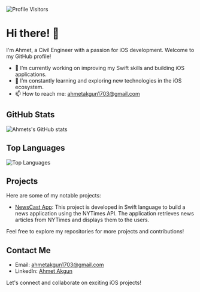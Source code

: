 ![Profile Visitors](https://komarev.com/ghpvc/?username=AkgunAhmet)

# Hi there! 👋


I'm Ahmet, a Civil Engineer with a passion for iOS development. Welcome to my GitHub profile!

- 🔭 I’m currently working on improving my Swift skills and building iOS applications.
- 🌱 I’m constantly learning and exploring new technologies in the iOS ecosystem.
- 📫 How to reach me: ahmetakgun1703@gmail.com

## GitHub Stats

![Ahmets's GitHub stats](https://github-readme-stats.vercel.app/api?username=Akgunahmet&theme=dark&show_icons=true) 

## Top Languages

![Top Languages](https://github-readme-stats.vercel.app/api/top-langs/?username=Akgunahmet&layout=compact&theme=dark) 

## Projects

Here are some of my notable projects:

- [NewsCast App](https://github.com/Akgunahmet/NewsCast): This project is developed in Swift language to build a news application using the NYTimes API. The application retrieves news articles from NYTimes and displays them to the users.


Feel free to explore my repositories for more projects and contributions!

## Contact Me

- Email: ahmetakgun1703@gmail.com
- LinkedIn: [Ahmet Akgun](https://www.linkedin.com/in/ahmet-akgun/)

Let's connect and collaborate on exciting iOS projects!

